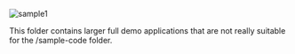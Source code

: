 
![sample1](https://github.com/krlawrence/graph/raw/master/images//Sample%20app%20-%201.png?raw=true?raw=true, "sample picture")


This folder contains larger full demo applications that are not really suitable for the /sample-code folder.
